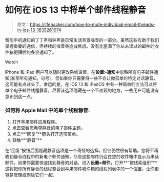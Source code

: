 # 如何在 iOS 13 中将单个邮件线程静音

> 原文：<https://lifehacker.com/how-to-mute-individual-email-threads-in-ios-13-1839261074>

智能手机通知的丁丁声和钟声是日常生活背景噪音的一部分。虽然这些有助于我们掌握重要的通信，但持续的噪音会造成焦虑。没有比塞满了你从未读过的邮件的收件箱更糟糕的多余通知了。

Watch

iPhone 和 iPad 用户可以随时更改系统设置，在**设置>通知**中忽略所有电子邮件通知(甚至所有通知，句号)，但如果你只需要将一些不会让你孤单的特定对话静音，这可能有点过头了。幸运的是，在 iOS 13 和 iPadOS 中有一种简单的方法可以将单个电子邮件线程静音，尽管该选项隐藏在一个不直观的地方，一些用户可能没有意识到这一点。

### 如何将 Apple Mail 中的单个线程静音:

1.  打开苹果邮件应用程序。
2.  点击查看您希望静音的电子邮件主题。
3.  点击**“回复”**箭头打开选项菜单。
4.  轻触**“静音”**

在“回复”按钮后面隐藏静音选项是一个奇怪的选择，但它仍然很有帮助。您将不再收到静音线程中的新电子邮件通知，尽管这些邮件仍会在您的收件箱中显示为未读邮件。如果你需要快速找到静音的对话，进入**设置>邮件**，打开**“按线索组织”**这将把你所有静音的线程整合到苹果邮件收件箱的线程列表中的一个位置，让你更容易管理或删除它们*一起*。